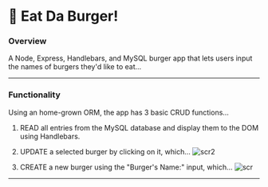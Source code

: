 # :hamburger: Eat Da Burger!

### Overview
A Node, Express, Handlebars, and MySQL burger app that lets users input the names of burgers they'd like to eat... 

---

### Functionality
Using an home-grown ORM, the app has 3 basic CRUD functions...
  1. READ all entries from the MySQL database and display them to the DOM using Handlebars.
  2. UPDATE a selected burger by clicking on it, which...
  ![scr2](https://user-images.githubusercontent.com/48258341/57492337-737cec00-728e-11e9-825c-0ba0338ce48c.jpg)

  3. CREATE a new burger using the "Burger's Name:" input, which...
    ![scr](https://user-images.githubusercontent.com/48258341/57492426-c0f95900-728e-11e9-9811-133efbb56924.jpg)

---

